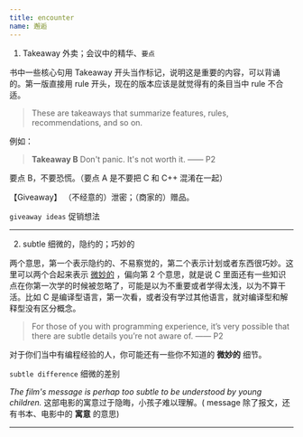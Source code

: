 ```yaml
---
title: encounter
name: 邂逅
---
```




1. Takeaway 外卖；会议中的精华、`要点`

书中一些核心句用 Takeaway 开头当作标记，说明这是重要的内容，可以背诵的。第一版直接用 rule 开头，现在的版本应该是就觉得有的条目当中 rule 不合适。

> These are takeaways that summarize features, rules, recommendations, and so on.

例如：

> **Takeaway B** Don't panic. It's not worth it. —— P2

要点 B，不要恐慌。（要点 A 是不要把 C 和 C++  混淆在一起）

【Giveaway】 （不经意的）泄密；（商家的）赠品。

`giveaway ideas` 促销想法

---

2. subtle 细微的，隐约的；巧妙的

两个意思，第一个表示隐约的、不易察觉的，第二个表示计划或者东西很巧妙。这里可以两个合起来表示 <u>微妙的</u> ，偏向第 2 个意思，就是说 C 里面还有一些知识点在你第一次学的时候被忽略了，可能是以为不重要或者学得太浅，以为不算干活。比如 C 是编译型语言，第一次看，或者没有学过其他语言，就对编译型和解释型没有区分概念。

> For those of you with programming experience, it’s very possible that there are subtle details you’re not aware of. —— P2

对于你们当中有编程经验的人，你可能还有一些你不知道的 **微妙的** 细节。

`subtle difference` 细微的差别

 *The film's message is perhap too subtle to be understood by young children.* 这部电影的寓意过于隐晦，小孩子难以理解。( message 除了报文，还有书本、电影中的 **寓意** 的意思) 

---

